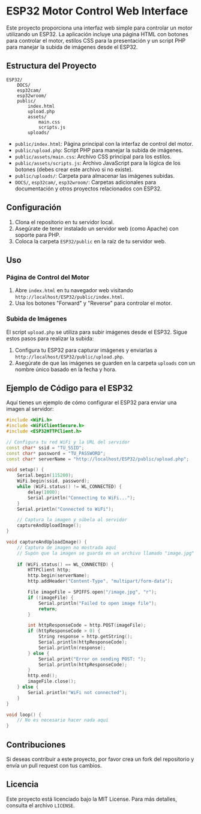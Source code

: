 # ESP32 Motor Control Web Interface

Este proyecto proporciona una interfaz web simple para controlar un motor utilizando un ESP32. La aplicación incluye una página HTML con botones para controlar el motor, estilos CSS para la presentación y un script PHP para manejar la subida de imágenes desde el ESP32.

## Estructura del Proyecto

```
ESP32/
    DOCS/
    esp32cam/
    esp32wroom/
    public/
        index.html
        upload.php
        assets/
            main.css
            scripts.js
        uploads/
```

- `public/index.html`: Página principal con la interfaz de control del motor.
- `public/upload.php`: Script PHP para manejar la subida de imágenes.
- `public/assets/main.css`: Archivo CSS principal para los estilos.
- `public/assets/scripts.js`: Archivo JavaScript para la lógica de los botones (debes crear este archivo si no existe).
- `public/uploads/`: Carpeta para almacenar las imágenes subidas.
- `DOCS/`, `esp32cam/`, `esp32wroom/`: Carpetas adicionales para documentación y otros proyectos relacionados con ESP32.

## Configuración

1. Clona el repositorio en tu servidor local.
2. Asegúrate de tener instalado un servidor web (como Apache) con soporte para PHP.
3. Coloca la carpeta `ESP32/public` en la raíz de tu servidor web.

## Uso

### Página de Control del Motor

1. Abre `index.html` en tu navegador web visitando `http://localhost/ESP32/public/index.html`.
2. Usa los botones "Forward" y "Reverse" para controlar el motor.

### Subida de Imágenes

El script `upload.php` se utiliza para subir imágenes desde el ESP32. Sigue estos pasos para realizar la subida:

1. Configura tu ESP32 para capturar imágenes y enviarlas a `http://localhost/ESP32/public/upload.php`.
2. Asegúrate de que las imágenes se guarden en la carpeta `uploads` con un nombre único basado en la fecha y hora.

## Ejemplo de Código para el ESP32

Aquí tienes un ejemplo de cómo configurar el ESP32 para enviar una imagen al servidor:

```cpp
#include <WiFi.h>
#include <WiFiClientSecure.h>
#include <ESP32HTTPClient.h>

// Configura tu red WiFi y la URL del servidor
const char* ssid = "TU_SSID";
const char* password = "TU_PASSWORD";
const char* serverName = "http://localhost/ESP32/public/upload.php";

void setup() {
    Serial.begin(115200);
    WiFi.begin(ssid, password);
    while (WiFi.status() != WL_CONNECTED) {
        delay(1000);
        Serial.println("Connecting to WiFi...");
    }
    Serial.println("Connected to WiFi");

    // Captura la imagen y súbela al servidor
    captureAndUploadImage();
}

void captureAndUploadImage() {
    // Captura de imagen no mostrada aquí
    // Supón que la imagen se guarda en un archivo llamado "image.jpg"
    
    if (WiFi.status() == WL_CONNECTED) {
        HTTPClient http;
        http.begin(serverName);
        http.addHeader("Content-Type", "multipart/form-data");

        File imageFile = SPIFFS.open("/image.jpg", "r");
        if (!imageFile) {
            Serial.println("Failed to open image file");
            return;
        }

        int httpResponseCode = http.POST(imageFile);
        if (httpResponseCode > 0) {
            String response = http.getString();
            Serial.println(httpResponseCode);
            Serial.println(response);
        } else {
            Serial.print("Error on sending POST: ");
            Serial.println(httpResponseCode);
        }
        http.end();
        imageFile.close();
    } else {
        Serial.println("WiFi not connected");
    }
}

void loop() {
    // No es necesario hacer nada aquí
}
```

## Contribuciones

Si deseas contribuir a este proyecto, por favor crea un fork del repositorio y envía un pull request con tus cambios.

## Licencia

Este proyecto está licenciado bajo la MIT License. Para más detalles, consulta el archivo `LICENSE`.
